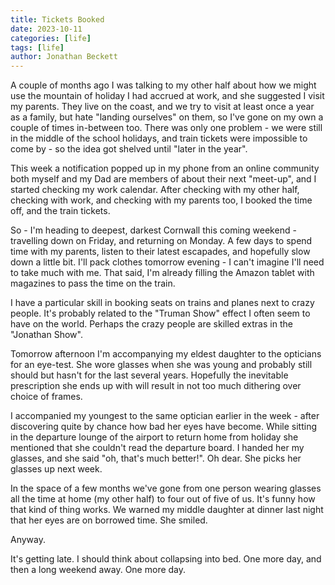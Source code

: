 ```yaml
---
title: Tickets Booked
date: 2023-10-11
categories: [life]
tags: [life]
author: Jonathan Beckett
---
```


A couple of months ago I was talking to my other half about how we might use the mountain of holiday I had accrued at work, and she suggested I visit my parents. They live on the coast, and we try to visit at least once a year as a family, but hate "landing ourselves" on them, so I've gone on my own a couple of times in-between too. There was only one problem - we were still in the middle of the school holidays, and train tickets were impossible to come by - so the idea got shelved until "later in the year".

This week a notification popped up in my phone from an online community both myself and my Dad are members of about their next "meet-up", and I started checking my work calendar. After checking with my other half, checking with work, and checking with my parents too, I booked the time off, and the train tickets.

So - I'm heading to deepest, darkest Cornwall this coming weekend - travelling down on Friday, and returning on Monday. A few days to spend time with my parents, listen to their latest escapades, and hopefully slow down a little bit. I'll pack clothes tomorrow evening - I can't imagine I'll need to take much with me. That said, I'm already filling the Amazon tablet with magazines to pass the time on the train.

I have a particular skill in booking seats on trains and planes next to crazy people. It's probably related to the "Truman Show" effect I often seem to have on the world. Perhaps the crazy people are skilled extras in the "Jonathan Show".

Tomorrow afternoon I'm accompanying my eldest daughter to the opticians for an eye-test. She wore glasses when she was young and probably still should but hasn't for the last several years. Hopefully the inevitable prescription she ends up with will result in not too much dithering over choice of frames.

I accompanied my youngest to the same optician earlier in the week - after discovering quite by chance how bad her eyes have become. While sitting in the departure lounge of the airport to return home from holiday she mentioned that she couldn't read the departure board. I handed her my glasses, and she said "oh, that's much better!". Oh dear. She picks her glasses up next week.

In the space of a few months we've gone from one person wearing glasses all the time at home (my other half) to four out of five of us. It's funny how that kind of thing works. We warned my middle daughter at dinner last night that her eyes are on borrowed time. She smiled.

Anyway.

It's getting late. I should think about collapsing into bed. One more day, and then a long weekend away. One more day.